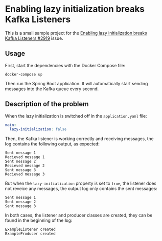 # Enabling lazy initialization breaks Kafka Listeners

This is a small sample project for the [Enabling lazy initialization breaks Kafka Listeners #2919](https://github.com/spring-cloud/spring-cloud-stream/issues/2919) issue.

## Usage

First, start the dependencies with the Docker Compose file:
```
docker-compose up
```

Then run the Spring Boot application. It will automatically start sending messages into the Kafka queue every second.

## Description of the problem

When the lazy initialization is switched off in the `application.yaml` file:

```yaml
main:
  lazy-initialization: false
```

Then, the Kafka listener is working correctly and receiving messages, the log contains the following output, as expected:

```
Sent message 1
Recieved message 1
Sent message 2
Recieved message 2
Sent message 3
Recieved message 3
```

But when the `lazy-initialization` property is set to `true`, the listener does not reveice any messages, the output log only contains the sent messages:

```
Sent message 1
Sent message 2
Sent message 3
```

In both cases, the listener and producer classes are created, they can be found in the beginning of the log:

```
ExampleListener created
ExampleProducer created
```
